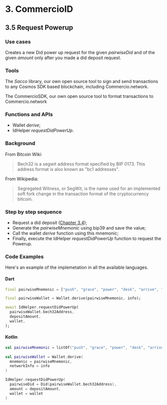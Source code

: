 # 3. CommercioID

## 3.5 Request Powerup

### Use cases
Creates a new Did power up request for the given _pairwiseDid_ and of the given _amount_ only after you made a did deposit request.

### Tools
The _Sacco_ library, our own open source tool to sign and send transactions to any Cosmos SDK based blockchain, including Commercio.network.

The CommercioSDK, our own open source tool to format transactions to Commercio.network

### Functions and APIs
- Wallet _derive_;
- IdHelper _requestDidPowerUp_.

###  Background
From Bitcoin Wiki:
> Bech32 is a segwit address format specified by BIP 0173. This address format is also known as "bc1 addresses".

From Wikipedia:
> Segregated Witness, or SegWit, is the name used for an implemented soft fork change in the transaction format of the cryptocurrency bitcoin.

### Step by step sequence
- Request a did deposit ([Chapter 3.4](3.4-chapter.md));
- Generate the _pairwiseMnemonic_ using bip39 and save the value;
- Call the wallet _derive_ function using this mnemonic;
- Finally, execute the IdHelper _requestDidPowerUp_ function to request the Powerup.

### Code Examples
Here's an example of the implemetation in all the available languages.

#### Dart
```dart
final pairwiseMnemonic = ["push", "grace", "power", "desk", "arrive", "horror", "gallery", "physical", "kingdom", "ecology", "fat", "firm", "future", "service", "table", "little", "live", "reason", "maximum", "short", "motion", "planet", "stage", "second"];

final pairwiseWallet = Wallet.derive(pairwiseMnemonic, info);

await IdHelper.requestDidPowerUp(
  pairwiseWallet.bech32Address,
  depositAmount,
  wallet,
);
```

#### Kotlin
```kotlin
val pairwiseMnemonic = listOf("push", "grace", "power", "desk", "arrive", "horror", "gallery", "physical", "kingdom", "ecology", "fat", "firm", "future", "service", "table", "little", "live", "reason", "maximum", "short", "motion", "planet", "stage", "second")
     
val pairwiseWallet = Wallet.derive(
  mnemonic = pairwiseMnemonic, 
  networkInfo = info
)

IdHelper.requestDidPowerUp(
  pairwiseDid = Did(pairwiseWallet.bech32Address),
  amount = depositAmount,
  wallet = wallet
)
```